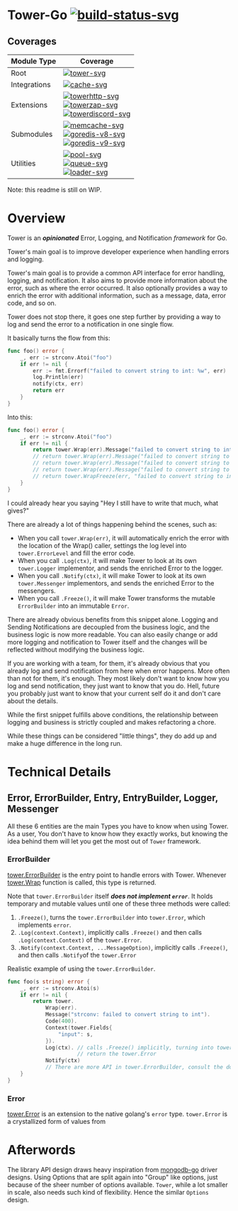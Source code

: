 # Tower-Go [![build-status-svg]][drone-dashboard]

## Coverages

| Module Type  | Coverage                                                                                                                    |
| ------------ | --------------------------------------------------------------------------------------------------------------------------- |
| Root         | [![tower-svg]][drone-dashboard]                                                                                             |
| Integrations | [![cache-svg]][drone-dashboard]                                                                                             |
| Extensions   | [![towerhttp-svg]][drone-dashboard] <br /> [![towerzap-svg]][drone-dashboard] <br /> [![towerdiscord-svg]][drone-dashboard] |
| Submodules   | [![memcache-svg]][drone-dashboard] <br /> [![goredis-v8-svg]][drone-dashboard] <br /> [![goredis-v9-svg]][drone-dashboard]  |
| Utilities    | [![pool-svg]][drone-dashboard] <br /> [![queue-svg]][drone-dashboard] <br /> [![loader-svg]][drone-dashboard]               |

[build-status-svg]: https://drone.tigor.web.id/api/badges/tigorlazuardi/tower/status.svg 'Build Status'
[tower-svg]: https://minio.tigor.web.id/badges/tower/tower.svg? 'Tower Test Coverage'
[towerhttp-svg]: https://minio.tigor.web.id/badges/tower/towerhttp.svg? 'TowerHTTP Test Coverage'
[towerzap-svg]: https://minio.tigor.web.id/badges/tower/towerzap.svg? 'Towerzap Test Coverage'
[towerdiscord-svg]: https://minio.tigor.web.id/badges/tower/towerdiscord.svg? 'Towerdiscord Test Coverage'
[cache-svg]: https://minio.tigor.web.id/badges/tower/cache.svg? 'Cache Test Coverage'
[memcache-svg]: https://minio.tigor.web.id/badges/tower/cache/gomemcache.svg? 'Go-Memcached Test Coverage'
[goredis-v8-svg]: https://minio.tigor.web.id/badges/tower/cache/goredis/v8.svg? 'GoRedis V8 Test Coverage'
[goredis-v9-svg]: https://minio.tigor.web.id/badges/tower/cache/goredis/v9.svg? 'GoRedis V9 Test Coverage'
[pool-svg]: https://minio.tigor.web.id/badges/tower/pool.svg? 'Pool Test Coverage'
[queue-svg]: https://minio.tigor.web.id/badges/tower/queue.svg? 'Queue Test Coverage'
[loader-svg]: https://minio.tigor.web.id/badges/tower/loader.svg? 'Loader Test Coverage'
[drone-dashboard]: https://drone.tigor.web.id/tigorlazuardi/tower 'Drone Dashboard'

Note: this readme is still on WIP.

# Overview

Tower is an _**opinionated**_ Error, Logging, and Notification _framework_ for Go.

Tower's main goal is to improve developer experience when handling errors and logging.

Tower's main goal is to provide a common API interface for error handling, logging, and notification. It also aims to
provide more information about the error, such as where the error occurred. It also optionally provides a way to enrich
the error with additional information, such as a message, data, error code, and so on.

Tower does not stop there, it goes one step further by providing a way to log and send the error to a notification in
one single flow.

It basically turns the flow from this:

```go
func foo() error {
    _, err := strconv.Atoi("foo")
    if err != nil {
        err := fmt.Errorf("failed to convert string to int: %w", err)
        log.Println(err)
        notify(ctx, err)
        return err
    }
}
```

Into this:

```go
func foo() error {
    _, err := strconv.Atoi("foo")
    if err != nil {
        return tower.Wrap(err).Message("failed to convert string to int").Log(ctx).Notify(ctx) // Notify and Log in one single flow
        // return tower.Wrap(err).Message("failed to convert string to int").Log(ctx)  <-- if you just want to log
        // return tower.Wrap(err).Message("failed to convert string to int").Notify(ctx)  <-- if you want to send notification.
        // return tower.Wrap(err).Message("failed to convert string to int").Freeze() <-- if you just want to enrich the error.
        // return tower.WrapFreeze(err, "failed to convert string to int") <-- short hand for above.
    }
}
```

I could already hear you saying "Hey I still have to write that much, what gives?"

There are already a lot of things happening behind the scenes, such as:

-   When you call `tower.Wrap(err)`, it will automatically enrich the error with the location of the Wrap() caller,
    settings the log level into `tower.ErrorLevel` and fill the error code.
-   When you call `.Log(ctx)`, it will make Tower to look at its own `tower.Logger` implementor, and sends the enriched
    Error to the logger.
-   When you call `.Notify(ctx)`, it will make Tower to look at its own `tower.Messenger` implementors, and sends the
    enriched Error to the messengers.
-   When you call `.Freeze()`, it will make Tower transforms the mutable `ErrorBuilder` into an immutable `Error`.

There are already obvious benefits from this snippet alone. Logging and Sending Notifications are decoupled from the
business logic, and the business logic is now more readable. You can also easily change or add more logging and
notification to Tower itself and the changes will be reflected without modifying the business logic.

If you are working with a team, for them, it's already obvious that you already log and send notification from here when
error happens. More often than not for them, it's enough. They most likely don't want to know how you log and send
notification, they just want to know that you do. Hell, future you probably just want to know that your current self do
it and don't care about the details.

While the first snippet fulfills above conditions, the relationship between logging and business is strictly coupled and
makes refactoring a chore.

While these things can be considered "little things", they do add up and make a huge difference in the long run.

# Technical Details

## Error, ErrorBuilder, Entry, EntryBuilder, Logger, Messenger

All these 6 entities are the main Types you have to know when using Tower. As a user, You don't have to know how they
exactly works, but knowing the idea behind them will let you get the most out of `Tower` framework.

### ErrorBuilder

[tower.ErrorBuilder](https://pkg.go.dev/github.com/tigorlazuardi/tower#ErrorBuilder) is the entry point to handle errors
with Tower. Whenever [tower.Wrap](https://pkg.go.dev/github.com/tigorlazuardi/tower#Wrap) function is called, this type
is returned.

Note that `tower.ErrorBuilder` itself **_does not implement `error`_**. It holds temporary and mutable values until one
of these three methods were called:

1. `.Freeze()`, turns the `tower.ErrorBuilder` into `tower.Error`, which implements `error`.
2. `.Log(context.Context)`, implicitly calls `.Freeze()` and then calls `.Log(context.Context)` of the `tower.Error`.
3. `.Notify(context.Context, ...MessageOption)`, implicitly calls `.Freeze()`, and then calls `.Notify`of the
   `tower.Error`

Realistic example of using the `tower.ErrorBuilder`.

```go
func foo(s string) error {
    _, err := strconv.Atoi(s)
    if err != nil {
        return tower.
            Wrap(err).
            Message("strconv: failed to convert string to int").
            Code(400).
            Context(tower.Fields{
                "input": s,
            }).
            Log(ctx). // calls .Freeze() implicitly, turning into tower.Error, calls the Log method of tower.Error, then
                      // return the tower.Error
            Notify(ctx)
            // There are more API in tower.ErrorBuilder, consult the docs for those.
    }
}
```

### Error

[tower.Error](https://pkg.go.dev/github.com/tigorlazuardi/tower#Error) is an extension to the native golang's `error`
type. `tower.Error` is a crystallized form of values from

# Afterwords

The library API design draws heavy inspiration from [mongodb-go](https://github.com/mongodb/mongo-go-driver) driver
designs. Using Options that are split again into "Group" like options, just because of the sheer number of options
available. `Tower`, while a lot smaller in scale, also needs such kind of flexibility. Hence the similar `Options`
design.
